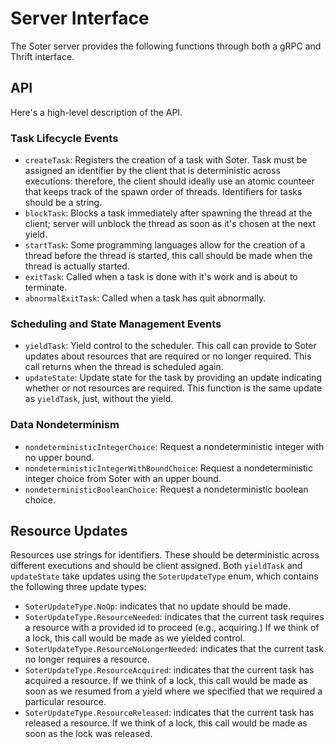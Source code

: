 # Server Interface

The Soter server provides the following functions through both a gRPC and Thrift interface.

## API

Here's a high-level description of the API.

### Task Lifecycle Events

* `createTask`: Registers the creation of a task with Soter.  Task must be assigned an identifier by the client that is deterministic across executions: therefore, the client should ideally use an atomic counteer that keeps track of the spawn order of threads.  Identifiers for tasks should be a string.
* `blockTask`: Blocks a task immediately after spawning the thread at the client; server will unblock the thread as soon as it's chosen at the next yield.
* `startTask`: Some programming languages allow for the creation of a thread before the thread is started, this call should be made when the thread is actually started.
* `exitTask`: Called when a task is done with it's work and is about to terminate.
* `abnormalExitTask`: Called when a task has quit abnormally.

### Scheduling and State Management Events

* `yieldTask`: Yield control to the scheduler.  This call can provide to Soter updates about resources that are required or no longer required.  This call returns when the thread is scheduled again.
* `updateState`: Update state for the task by providing an update indicating whether or not resources are required.  This function is the same update as `yieldTask`, just, without the yield.

### Data Nondeterminism

* `nondeterministicIntegerChoice`: Request a nondeterministic integer with no upper bound.
* `nondeterministicIntegerWithBoundChoice`:  Request a nondeterministic integer choice from Soter with an upper bound.
* `nondeterministicBooleanChoice`: Request a nondeterministic boolean choice.

## Resource Updates

Resources use strings for identifiers.  These should be deterministic across different 
executions and should be client assigned.  Both ```yieldTask``` and ```updateState``` take updates using the ```SoterUpdateType``` enum, which contains the following three update types: 

* `SoterUpdateType.NoOp`: indicates that no update should be made.
* `SoterUpdateType.ResourceNeeded`: indicates that the current task requires a resource with a provided id to proceed (e.g., acquiring.) If we think of a lock, this call would be made as we yielded control.
* `SoterUpdateType.ResourceNoLongerNeeded`: indicates that the current task no longer requires a resource.
* `SoterUpdateType.ResourceAcquired`: indicates that the current task has acquired a resource.  If we think of a lock, this call would be made as soon as we resumed from a yield where we specified that we required a particular resource.
* `SoterUpdateType.ResourceReleased`: indicates that the current task has released a resource.  If we think of a lock, this call would be made as soon as the lock was released.